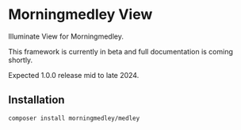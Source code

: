 # Morningmedley View

Illuminate View for Morningmedley.

This framework is currently in beta and full documentation is coming shortly.

Expected 1.0.0 release mid to late 2024.

## Installation
`composer install morningmedley/medley`
